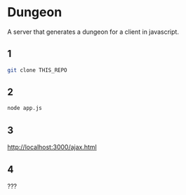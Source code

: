 # Dungeon
A server that generates a dungeon for a client in javascript.

## 1
```bash
git clone THIS_REPO
```
## 2
```bash
node app.js
```
## 3
<http://localhost:3000/ajax.html>

## 4
???